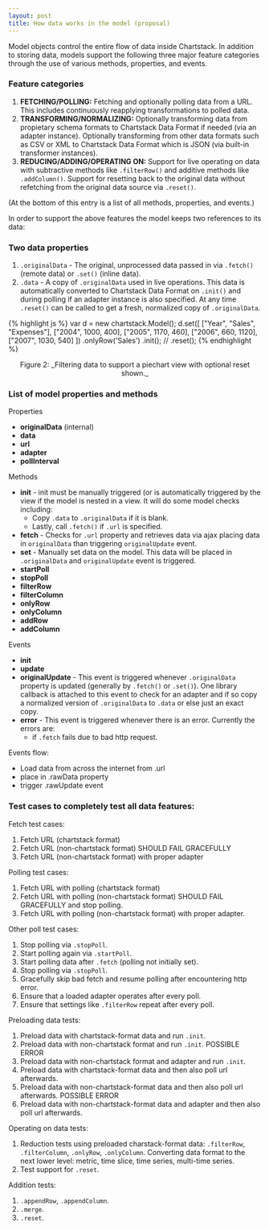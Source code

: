 ```yaml
---
layout: post
title: How data works in the model (proposal)
---
```


Model objects control the entire flow of data inside Chartstack. In addition to storing data, models support the following three major feature categories through the use of various methods, properties, and events.

### Feature categories
1. **FETCHING/POLLING:** Fetching and optionally polling data from a URL. This includes continuously reapplying transformations to polled data.
2. **TRANSFORMING/NORMALIZING:** Optionally transforming data from propietary schema formats to Chartstack Data Format if needed (via an adapter instance). Optionally transforming from other data formats such as CSV or XML to Chartstack Data Format which is JSON (via built-in transformer instances).
3. **REDUCING/ADDING/OPERATING ON:** Support for live operating on data with subtractive methods like `.filterRow()` and additive methods like `.addColumn()`. Support for resetting back to the original data without refetching from the original data source via `.reset()`.

(At the bottom of this entry is a list of all methods, properties, and events.)

In order to support the above features the model keeps two references to its data:

### Two data properties
1. `.originalData` - The original, unprocessed data passed in via `.fetch()` (remote data)  or `.set()` (inline data).
2. `.data` - A copy of `.originalData` used in live operations.  This data is automatically converted to Chartstack Data Format on `.init()` and during polling if an adapter instance is also specified.  At any time `.reset()` can be called to get a fresh, normalized copy of `.originalData`.

{% highlight js %}
  var d = new chartstack.Model();
  d.set([
    ["Year", "Sales", "Expenses"],
    ["2004",  1000,      400],
    ["2005",  1170,      460],
    ["2006",  660,       1120],
    ["2007",  1030,      540]
  ])
    .onlyRow('Sales')
    .init();
    // .reset();
{% endhighlight %}
<center>Figure 2: _Filtering data to support a piechart view with optional reset shown._</center>


### List of model properties and methods

Properties

- **originalData** (internal)
- **data**
- **url**
- **adapter**
- **pollInterval**

Methods

- **init** - init must be manually triggered (or is automatically triggered by the view if the model is nested in a view.  It will do some model checks including:
  - Copy `.data` to `.originalData` if it is blank.
  - Lastly, call `.fetch()` if `.url` is specified.
- **fetch** - Checks for `.url` property and retrieves data via ajax placing data in `originalData` than triggering `originalUpdate` event.
- **set** - Manually set data on the model. This data will be placed in `.originalData` and `originalUpdate` event is triggered.
- **startPoll**
- **stopPoll**
- **filterRow**
- **filterColumn**
- **onlyRow**
- **onlyColumn**
- **addRow**
- **addColumn**

Events

- **init**
- **update**
- **originalUpdate** - This event is triggered whenever `.originalData` property is updated (generally by `.fetch()` or `.set()`).  One library callback is attached to this event to check for an adapter and if so copy a normalized version of `.originalData` to `.data` or else just an exact copy.
- **error** - This event is triggered whenever there is an error. Currently the errors are:
  - if `.fetch` fails due to bad http request.

Events flow:
- Load data from across the internet from .url
- place in .rawData property
- trigger .rawUpdate event


### Test cases to completely test all data features:
Fetch test cases:

1. Fetch URL (chartstack format)
2. Fetch URL (non-chartstack format) SHOULD FAIL GRACEFULLY
3. Fetch URL (non-chartstack format) with proper adapter

Polling test cases:

1. Fetch URL with polling (chartstack format)
2. Fetch URL with polling (non-chartstack format) SHOULD FAIL GRACEFULLY and stop polling.
3. Fetch URL with polling (non-chartstack format) with proper adapter.

Other poll test cases:

1. Stop polling via `.stopPoll`.
2. Start polling again via `.startPoll`.
3. Start polling data after `.fetch` (polling not initially set).
4. Stop polling via `.stopPoll`.
5. Gracefully skip bad fetch and resume polling after encountering http error.
6. Ensure that a  loaded adapter operates after every poll.
7. Ensure that settings like `.filterRow` repeat after every poll.

Preloading data tests:

1. Preload data with chartstack-format data and run `.init`.
2. Preload data with non-chartstack format and run `.init`. POSSIBLE ERROR
3. Preload data with non-chartstack format and adapter and run `.init`.
4. Preload data with chartstack-format data and then also poll url afterwards.
5. Preload data with non-chartstack-format data and then also poll url afterwards. POSSIBLE ERROR
6. Preload data with non-chartstack-format data and adapter and then also poll url afterwards.

Operating on data tests:

1. Reduction tests using preloaded charstack-format data: `.filterRow`, `.filterColumn`, `.onlyRow`, `.onlyColumn`.  Converting  data format to the next lower level: metric, time slice, time series, multi-time series.
2. Test support for `.reset`.

Addition tests:

1. `.appendRow`, `.appendColumn`.
2. `.merge`.
3. `.reset`.
